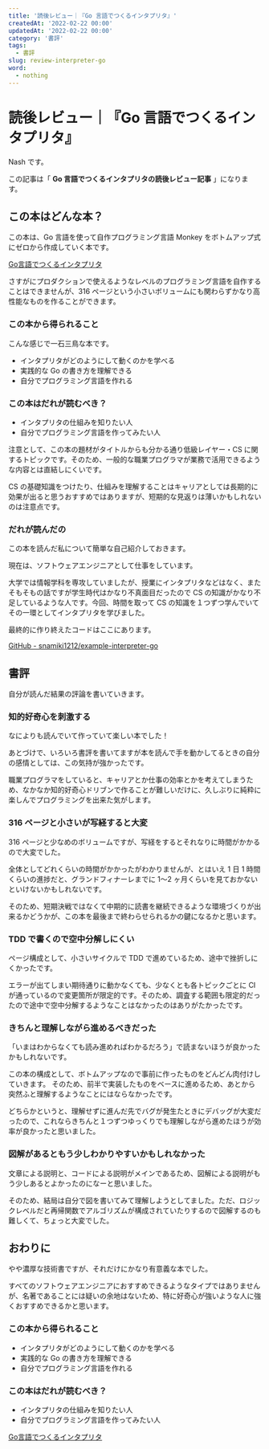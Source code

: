 ```yaml
---
title: '読後レビュー｜『Go 言語でつくるインタプリタ』'
createdAt: '2022-02-22 00:00'
updatedAt: '2022-02-22 00:00'
category: '書評'
tags:
  - 書評
slug: review-interpreter-go
word:
  - nothing
---
```


# 読後レビュー｜『Go 言語でつくるインタプリタ』

Nash です。

この記事は「 **Go 言語でつくるインタプリタの読後レビュー記事** 」になります。

## この本はどんな本？

この本は、Go 言語を使って自作プログラミング言語 Monkey をボトムアップ式にゼロから作成していく本です。

<div class="af-moshi-container">
<a href="//af.moshimo.com/af/c/click?a_id=1847646&amp;p_id=170&amp;pc_id=185&amp;pl_id=4062&amp;url=https%3A%2F%2Fwww.amazon.co.jp%2Fdp%2F4873118220" rel="nofollow" referrerpolicy="no-referrer-when-downgrade"><img src="https://images-fe.ssl-images-amazon.com/images/I/51sLCPa8DBL._SL160_.jpg" alt="" style="border: none;" /><br />Go言語でつくるインタプリタ</a><img src="//i.moshimo.com/af/i/impression?a_id=1847646&amp;p_id=170&amp;pc_id=185&amp;pl_id=4062" alt="" width="1" height="1" style="border: 0px;" />
</div>

さすがにプロダクションで使えるようなレベルのプログラミング言語を自作することはできませんが、316 ページという小さいボリュームにも関わらずかなり高性能なものを作ることができます。

### この本から得られること

こんな感じで一石三鳥な本です。

- インタプリタがどのようにして動くのかを学べる
- 実践的な Go の書き方を理解できる
- 自分でプログラミング言語を作れる

### この本はだれが読むべき？

- インタプリタの仕組みを知りたい人
- 自分でプログラミング言語を作ってみたい人

注意として、この本の題材がタイトルからも分かる通り低級レイヤー・CS に関するトピックです。そのため、一般的な職業プログラマが業務で活用できるような内容とは直結しにくいです。

CS の基礎知識をつけたり、仕組みを理解することはキャリアとしては長期的に効果が出ると思うおすすめではありますが、短期的な見返りは薄いかもしれないのは注意点です。

### だれが読んだの

この本を読んだ私について簡単な自己紹介しておきます。

現在は、ソフトウェアエンジニアとして仕事をしています。

大学では情報学科を専攻していましたが、授業にインタプリタなどはなく、またそもそもの話ですが学生時代はかなり不真面目だったので CS の知識がかなり不足しているような人です。今回、時間を取って CS の知識を１つずつ学んでいてその一環としてインタプリタを学びました。

最終的に作り終えたコードはここにあります。

[GitHub - snamiki1212/example-interpreter-go](https://github.com/snamiki1212/example-interpreter-go)

## 書評

自分が読んだ結果の評論を書いていきます。

### 知的好奇心を刺激する

なによりも読んでいて作っていて楽しい本でした！

あとづけで、いろいろ書評を書いてますが本を読んで手を動かしてるときの自分の感情としては、この気持が強かったです。

職業プログラマをしていると、キャリアとか仕事の効率とかを考えてしまうため、なかなか知的好奇心ドリブンで作ることが難しいだけに、久しぶりに純粋に楽しんでプログラミングを出来た気がします。

### 316 ページと小さいが写経すると大変

316 ページと少なめのボリュームですが、写経をするとそれなりに時間がかかるので大変でした。

全体としてどれくらいの時間がかかったがわかりませんが、とはいえ 1 日 1 時間くらいの進捗だと、グランドフィナーレまでに 1〜2 ヶ月くらいを見ておかないといけないかもしれないです。

そのため、短期決戦ではなくて中期的に読書を継続できるような環境づくりが出来るかどうかが、この本を最後まで終わらせられるかの鍵になるかと思います。

### TDD で書くので空中分解しにくい

ページ構成として、小さいサイクルで TDD で進めているため、途中で挫折しにくかったです。

エラーが出てしまい期待通りに動かなくても、少なくとも各トピックごとに CI が通っているので変更箇所が限定的です。そのため、調査する範囲も限定的だったので途中で空中分解するようなことはなかったのはありがたかったです。

### きちんと理解しながら進めるべきだった

「いまはわからなくても読み進めればわかるだろう」で読まないほうが良かったかもしれないです。

この本の構成として、ボトムアップなので事前に作ったものをどんどん肉付けしていきます。
そのため、前半で実装したものをベースに進めるため、あとから突然ふと理解するようなことにはならなかったです。

どちらかというと、理解せずに進んだ先でバグが発生たときにデバッグが大変だったので、これならきちんと１つずつゆっくりでも理解しながら進めたほうが効率が良かったと思いました。

### 図解があるともう少しわかりやすいかもしれなかった

文章による説明と、コードによる説明がメインであるため、図解による説明がもう少しあるとよかったのになーと思いました。

そのため、結局は自分で図を書いてみて理解しようとしてました。ただ、ロジックレベルだと再帰関数でアルゴリズムが構成されていたりするので図解するのも難しくて、ちょっと大変でした。

## おわりに

やや濃厚な技術書ですが、それだけにかなり有意義な本でした。

すべてのソフトウェアエンジニアにおすすめできるようなタイプではありませんが、名著であることには疑いの余地はないため、特に好奇心が強いような人に強くおすすめできるかと思います。

### この本から得られること

- インタプリタがどのようにして動くのかを学べる
- 実践的な Go の書き方を理解できる
- 自分でプログラミング言語を作れる

### この本はだれが読むべき？

- インタプリタの仕組みを知りたい人
- 自分でプログラミング言語を作ってみたい人

<div class="af-moshi-container">
<a href="//af.moshimo.com/af/c/click?a_id=1847646&amp;p_id=170&amp;pc_id=185&amp;pl_id=4062&amp;url=https%3A%2F%2Fwww.amazon.co.jp%2Fdp%2F4873118220" rel="nofollow" referrerpolicy="no-referrer-when-downgrade"><img src="https://images-fe.ssl-images-amazon.com/images/I/51sLCPa8DBL._SL160_.jpg" alt="" style="border: none;" /><br />Go言語でつくるインタプリタ</a><img src="//i.moshimo.com/af/i/impression?a_id=1847646&amp;p_id=170&amp;pc_id=185&amp;pl_id=4062" alt="" width="1" height="1" style="border: 0px;" />
</div>
